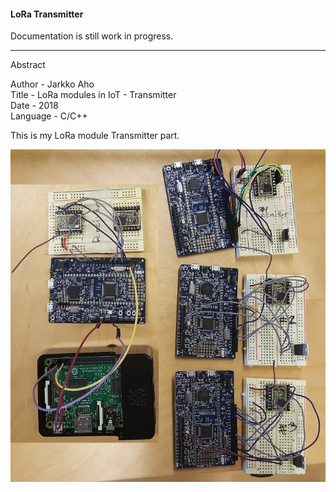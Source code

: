 #### LoRa Transmitter

Documentation is still work in progress.  
  
--------------------------------------------------------------------------------------
  
Abstract  
  
Author - Jarkko Aho  
Title - LoRa modules in IoT - Transmitter  
Date - 2018  
Language - C/C++  
  
This is my LoRa module Transmitter part.  
  
![](https://github.com/Jakage/career-portfolio/blob/master/LoRa/Pictures/LoRa_prototype_v05.jpg)  
  
  
